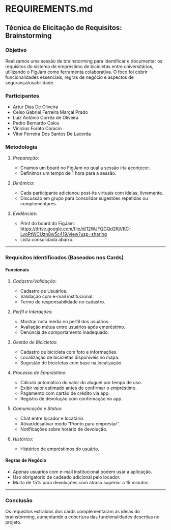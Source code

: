 # REQUIREMENTS.md

## Técnica de Elicitação de Requisitos: Brainstorming

### Objetivo
Realizamos uma sessão de brainstorming para identificar e documentar os requisitos do sistema de empréstimo de bicicletas entre universitários, utilizando o FigJam como ferramenta colaborativa. O foco foi cobrir funcionalidades essenciais, regras de negócio e aspectos de segurança/usabilidade.

### Participantes
- Artur Dias De Oliveira
- Celso Gabriel Ferreira Marçal Prado
- Luiz Antônio Corrêa de Oliveira
- Pedro Bernardo Calou
- Vinicius Forato Coracin
- Vitor Ferreira Dos Santos De Lacerda

### Metodologia
1. *Preparação*:
   - Criamos um board no FigJam no qual a sessão iria acontecer.
   - Definimos um tempo de 1 hora para a sessão.

2. *Dinâmica*:
   - Cada participante adicionou post-its virtuais com ideias, livremente.
   - Discussão em grupo para consolidar sugestões repetidas ou complementares.

3. *Evidências*:
   - Print do board do FigJam: https://drive.google.com/file/d/12WJFQGQd2KjVKC-LvoPtWCUzn8w5c419/view?usp=sharing
   - Lista consolidada abaixo.

---

### Requisitos Identificados (Baseados nos Cards)

#### Funcionais
1. *Cadastro/Validação*:
   - Cadastro de Usuários.
   - Validação com e-mail institucional.
   - Termo de responsabilidade no cadastro.

2. *Perfil e Interações*:
   - Mostrar nota média no perfil dos usuários.
   - Avaliação mútua entre usuários após empréstimo.
   - Denúncia de comportamento inadequado.

3. *Gestão de Bicicletas*:
   - Cadastro de bicicleta com foto e informações.
   - Localização de bicicletas disponíveis no mapa.
   - Sugestão de bicicletas com base na localização.

4. *Processo de Empréstimo*:
   - Cálculo automático do valor do aluguel por tempo de uso.
   - Exibir valor estimado antes de confirmar o empréstimo.
   - Pagamento com cartão de crédito via app.
   - Registro de devolução com confirmação no app.

5. *Comunicação e Status*:
   - Chat entre locador e locatário.
   - Ativar/desativar modo “Pronto para emprestar”.
   - Notificações sobre horário de devolução.

6. *Histórico*:
   - Histórico de empréstimos do usuário.

#### Regras de Negócio
- Apenas usuários com e-mail institucional podem usar a aplicação.
- Uso obrigatório de cadeado adicional pelo locador.
- Multa de 15% para devoluções com atraso superior a 15 minutos.

---

### Conclusão
Os requisitos extraídos dos cards complementaram as ideias do brainstorming, aumentando a cobertura das funcionalidades descritas no projeto.
